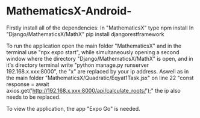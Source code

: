 # MathematicsX-Android-

Firstly install all of the dependencies:
In "MathematicsX" type npm install
In "Django/MathematicsX/MathX" pip install djangorestframework


To run the application open the main folder "MathematicsX" and in the terminal use "npx expo start", while
simultaneously opening a second window where the directory "Django/MathematicsX/MathX" is open, and in it's 
directory terminal write "python manage.py runserver 192.168.x.xxx:8000", the "x" are replaced by your ip address.
Aswell as in the main folder "MathematicsX/Quadratic/Eqyat1Task.jsx" on line 22 
"const response = await axios.get('http://192.168.x.xxx:8000/api/calculate_roots/');" the ip also needs to be
replaced.

To view the application, the app "Expo Go" is needed.
